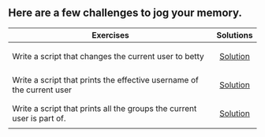 ## Here are a few challenges to jog your memory. 
| Exercises                                                     | Solutions |
| -------------------                                           |:-------------:|
| Write a script that changes the current user to betty         | <p><a href="../0x01-shell_permissions/0-iam_betty">Solution</a></p>   |
| Write a script that prints the effective username of the current user    | <p><a href="../0x01-shell_permissions/1-who_am_i">Solution</a></p>     |
| Write a script that prints all the groups the current user is part of.     | <p><a href="../0x01-shell_permissions/2-groups">Solution</a></p>    |